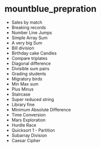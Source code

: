 # mountblue_prepration

* Sales by match 
* Breaking records 
* Number Line Jumps
* Simple Array Sum
* A very big Sum
* Bill division
* Birthday cake Candles 
* Compare triplates
* Diagonal difference
* Divisible sum pairs
* Grading students
* Migratory birds
* Min Max sum
* Plus Minus
* Staircase
* Super reduced string
* Library fine
* Minimum Absolute Difference
* Time Conversion
* Mars Exploration
* Hurdle Race
* Quicksort 1 - Partition
* Subarray Division
* Caesar Cipher
